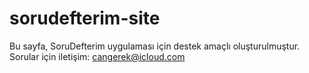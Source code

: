 # sorudefterim-site

Bu sayfa, SoruDefterim uygulaması için destek amaçlı oluşturulmuştur. Sorular için iletişim: cangerek@icloud.com
